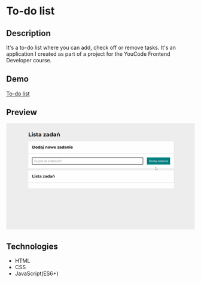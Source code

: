 # To-do list

## Description

It's a to-do list where you can add, check off or remove tasks. It's an application I created as part of a project for the YouCode Frontend Developer course.

## Demo

[To-do list](https://krystiangreblowski.github.io/to-do-list)

## Preview

![To-do list demo](images/demo.gif)

## Technologies
- HTML
- CSS
- JavaScript(ES6+)
